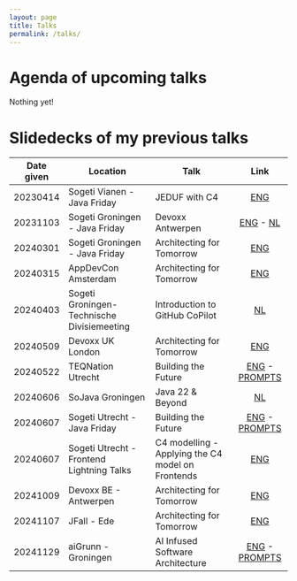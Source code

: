```yaml
---
layout: page
title: Talks
permalink: /talks/
---
```


# Agenda of upcoming talks

Nothing yet!


# Slidedecks of my previous talks

|Date given|Location|Talk|Link|
|:----------:|--------|----|:----:|
|20230414|Sogeti Vianen - Java Friday| JEDUF with C4|[ENG](https://github.com/pragarchitect/slidedecks/blob/main/20230414-JEDUF%20with%20C4.pdf)|
|20231103|Sogeti Groningen - Java Friday| Devoxx Antwerpen|[ENG](https://github.com/pragarchitect/slidedecks/blob/main/20231103-java-friday-noordoost-devoxx-eng.pdf) - [NL](https://github.com/pragarchitect/slidedecks/blob/main/20231103-java-friday-noordoost-devoxx.pdf)|
|20240301|Sogeti Groningen - Java Friday| Architecting for Tomorrow|[ENG](https://github.com/pragarchitect/slidedecks/blob/main/20231103-java-friday-noordoost-devoxx-eng.pdf) |
|20240315|AppDevCon Amsterdam| Architecting for Tomorrow| [ENG](https://github.com/pragarchitect/slidedecks/blob/main/20240315-appdevcon-pragarch-eng.pdf) |
|20240403|Sogeti Groningen- Technische Divisiemeeting| Introduction to GitHub CoPilot| [NL](https://github.com/pragarchitect/slidedecks/blob/main/20240403-TechnischeMeetingNoordOost-GithubCoPilot.pdf)
|20240509|Devoxx UK London| Architecting for Tomorrow| [ENG](https://github.com/pragarchitect/slidedecks/blob/main/20240509-devoxxuk-pragarch-eng.pdf) |
|20240522|TEQNation Utrecht| Building the Future | [ENG](https://github.com/pragarchitect/slidedecks/blob/main/20240522-building-the-future-AI-infused-software-architecture.pdf) - [PROMPTS](https://github.com/pragarchitect/slidedecks/blob/main/20240522-building-the-future-AI-infused-software-architecture-demo-prompts.pdf)|
|20240606|SoJava Groningen | Java 22 & Beyond | [NL](https://github.com/pragarchitect/slidedecks/blob/main/20240606-SoJava-Groningen.pdf)|
|20240607|Sogeti Utrecht - Java Friday| Building the Future | [ENG](https://github.com/pragarchitect/slidedecks/blob/main/20240607-building-the-future-AI-infused-software-architecture.pdf) - [PROMPTS](https://github.com/pragarchitect/slidedecks/blob/main/20240522-building-the-future-AI-infused-software-architecture-demo-prompts.pdf)|
|20240607|Sogeti Utrecht - Frontend Lightning Talks | C4 modelling - Applying the C4 model on Frontends | [ENG](https://github.com/pragarchitect/slidedecks/blob/main/20240918-FrontendLightningTalks-C4-frontend.pdf) |
|20241009|Devoxx BE - Antwerpen| Architecting for Tomorrow| [ENG](https://github.com/pragarchitect/slidedecks/blob/main/20241009-DevoxxBE-Architecting-for-Tomorrow.pdf)|
|20241107|JFall - Ede| Architecting for Tomorrow| [ENG](https://github.com/pragarchitect/slidedecks/blob/main/20241107-JFALL-pragarch-ENG.pdf)|
|20241129|aiGrunn - Groningen| AI Infused Software Architecture| [ENG](https://github.com/pragarchitect/slidedecks/blob/main/20241129-AIGRUNN-ai-infused-software-architecture-ENG.pdf) - [PROMPTS](https://github.com/pragarchitect/slidedecks/blob/main/20241129-aigrunn-ai-infused-sa-prompts.pdf)|